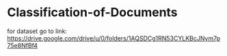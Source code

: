 # Classification-of-Documents
for dataset go to link: https://drive.google.com/drive/u/0/folders/1AQSDCg1RN53CYLKBcJNym7p75e8NfBf4
